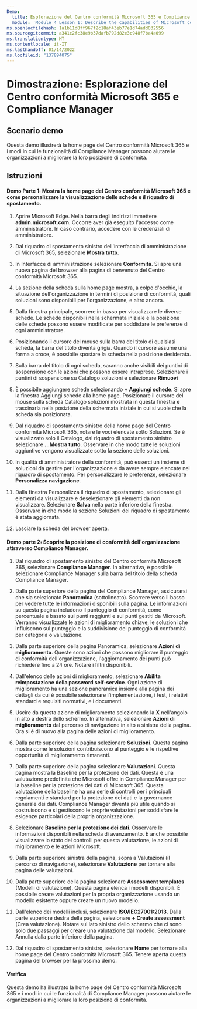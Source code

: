 ```yaml
---
Demo:
  title: Esplorazione del Centro conformità Microsoft 365 e Compliance Manager
  module: 'Module 4 Lesson 1: Describe the capabilities of Microsoft compliance solutions: Describe the compliance management capabilities in Microsoft'
ms.openlocfilehash: 1a1b11d8ff967f2c18af43eb77e1d74add032556
ms.sourcegitcommit: a341c2fc38e9b37dafb792d82e3c948f7ba4a099
ms.translationtype: HT
ms.contentlocale: it-IT
ms.lasthandoff: 01/14/2022
ms.locfileid: "137894075"
---
```

# <a name="demo-explore-the-microsoft-365-compliance-center--compliance-manager"></a>Dimostrazione: Esplorazione del Centro conformità Microsoft 365 e Compliance Manager

## <a name="demo-scenario"></a>Scenario demo
Questa demo illustrerà la home page del Centro conformità Microsoft 365 e i modi in cui le funzionalità di Compliance Manager possono aiutare le organizzazioni a migliorare la loro posizione di conformità.

## <a name="instructions"></a>Istruzioni

#### <a name="demo-part-1-show-the-microsoft-365-compliance-center-home-page-and-how-to-customize-the-card-view-and-the-navigation-panel"></a>Demo Parte 1: Mostra la home page del Centro conformità Microsoft 365 e come personalizzare la visualizzazione delle schede e il riquadro di spostamento.

1. Aprire Microsoft Edge. Nella barra degli indirizzi immettere **admin.microsoft.com**. Occorre aver già eseguito l'accesso come amministratore.  In caso contrario, accedere con le credenziali di amministratore.

1. Dal riquadro di spostamento sinistro dell'interfaccia di amministrazione di Microsoft 365, selezionare **Mostra tutto**.

1. In Interfacce di amministrazione selezionare **Conformità**.  Si apre una nuova pagina del browser alla pagina di benvenuto del Centro conformità Microsoft 365.  

1. La sezione della scheda sulla home page mostra, a colpo d'occhio, la situazione dell'organizzazione in termini di posizione di conformità, quali soluzioni sono disponibili per l'organizzazione, e altro ancora.

1. Dalla finestra principale, scorrere in basso per visualizzare le diverse schede. Le schede disponibili nella schermata iniziale e la posizione delle schede possono essere modificate per soddisfare le preferenze di ogni amministratore.  

1. Posizionando il cursore del mouse sulla barra del titolo di qualsiasi scheda, la barra del titolo diventa grigia.  Quando il cursore assume una forma a croce, è possibile spostare la scheda nella posizione desiderata.

1. Sulla barra del titolo di ogni scheda, saranno anche visibili dei puntini di sospensione con le azioni che possono essere intraprese.  Selezionare i puntini di sospensione su Catalogo soluzioni e selezionare **Rimuovi**

1. È possibile aggiungere schede selezionando **+ Aggiungi schede**.  Si apre la finestra Aggiungi schede alla home page.  Posizionare il cursore del mouse sulla scheda Catalogo soluzioni mostrata in questa finestra e trascinarla nella posizione della schermata iniziale in cui si vuole che la scheda sia posizionata.

1. Dal riquadro di spostamento sinistro della home page del Centro conformità Microsoft 365, notare le voci elencate sotto Soluzioni.  Se è visualizzato solo il Catalogo, dal riquadro di spostamento sinistro selezionare **...Mostra tutto**.  Osservare in che modo tutte le soluzioni aggiuntive vengono visualizzate sotto la sezione delle soluzioni.  

1. In qualità di amministratore della conformità, può esserci un insieme di soluzioni da gestire per l'organizzazione e da avere sempre elencate nel riquadro di spostamento.  Per personalizzare le preferenze, selezionare **Personalizza navigazione**.  

1. Dalla finestra Personalizza il riquadro di spostamento, selezionare gli elementi da visualizzare e deselezionare gli elementi da non visualizzare.  Selezionare **Salva** nella parte inferiore della finestra.  Osservare in che modo la sezione Soluzioni del riquadro di spostamento è stata aggiornata.

1. Lasciare la scheda del browser aperta.

#### <a name="demo-part-2-learn-about-your-organizations-compliance-posture-through-compliance-manager"></a>Demo parte 2: Scoprire la posizione di conformità dell'organizzazione attraverso Compliance Manager.

1. Dal riquadro di spostamento sinistro del Centro conformità Microsoft 365, selezionare **Compliance Manager**.  In alternativa, è possibile selezionare Compliance Manager sulla barra del titolo della scheda Compliance Manager.

1. Dalla parte superiore della pagina del Compliance Manager, assicurarsi che sia selezionato **Panoramica** (sottolineato). Scorrere verso il basso per vedere tutte le informazioni disponibili sulla pagina.  Le informazioni su questa pagina includono il punteggio di conformità, come percentuale e basato sui punti raggiunti e sui punti gestiti da Microsoft.   Verranno visualizzate le azioni di miglioramento chiave, le soluzioni che influiscono sul punteggio e la suddivisione del punteggio di conformità per categoria o valutazione.

1. Dalla parte superiore della pagina Panoramica, selezionare **Azioni di miglioramento**.  Queste sono azioni che possono migliorare il punteggio di conformità dell'organizzazione, l'aggiornamento dei punti può richiedere fino a 24 ore.  Notare i filtri disponibili.

1. Dall'elenco delle azioni di miglioramento, selezionare **Abilita reimpostazione della password self-service**.  Ogni azione di miglioramento ha una sezione panoramica insieme alla pagina dei dettagli da cui è possibile selezionare l'implementazione, i test, i relativi standard e requisiti normativi, e i documenti.

1. Uscire da questa azione di miglioramento selezionando la **X** nell'angolo in alto a destra dello schermo.  In alternativa, selezionare **Azioni di miglioramento** dal percorso di navigazione in alto a sinistra della pagina.  Ora si è di nuovo alla pagina delle azioni di miglioramento.

1. Dalla parte superiore della pagina selezionare **Soluzioni**. Questa pagina mostra come le soluzioni contribuiscono al punteggio e le rispettive opportunità di miglioramento rimanenti.

1. Dalla parte superiore della pagina selezionare **Valutazioni**. Questa pagina mostra la Baseline per la protezione dei dati.  Questa è una valutazione predefinita che Microsoft offre in Compliance Manager per la baseline per la protezione dei dati di Microsoft 365.  Questa valutazione della baseline ha una serie di controlli per i principali regolamenti e standard per la protezione dei dati e la governance generale dei dati. Compliance Manager diventa più utile quando si costruiscono e si gestiscono le proprie valutazioni per soddisfare le esigenze particolari della propria organizzazione.

1. Selezionare **Baseline per la protezione dei dati**.  Osservare le informazioni disponibili nella scheda di avanzamento.  È anche possibile visualizzare lo stato dei controlli per questa valutazione, le azioni di miglioramento e le azioni Microsoft.  

1. Dalla parte superiore sinistra della pagina, sopra a Valutazioni (il percorso di navigazione), selezionare **Valutazione** per tornare alla pagina delle valutazioni.  

1. Dalla parte superiore della pagina selezionare **Assessment templates** (Modelli di valutazione).  Questa pagina elenca i modelli disponibili. È possibile creare valutazioni per la propria organizzazione usando un modello esistente oppure creare un nuovo modello.

1. Dall'elenco dei modelli inclusi, selezionare **ISO/IEC27001:2013**. Dalla parte superiore destra della pagina, selezionare **+ Create assessment** (Crea valutazione).  Notare sul lato sinistro dello schermo che ci sono solo due passaggi per creare una valutazione dal modello.  Selezionare Annulla dalla parte inferiore della pagina.

1. Dal riquadro di spostamento sinistro, selezionare **Home** per tornare alla home page del Centro conformità Microsoft 365.  Tenere aperta questa pagina del browser per la prossima demo.

#### <a name="review"></a>Verifica
Questa demo ha illustrato la home page del Centro conformità Microsoft 365 e i modi in cui le funzionalità di Compliance Manager possono aiutare le organizzazioni a migliorare la loro posizione di conformità.
